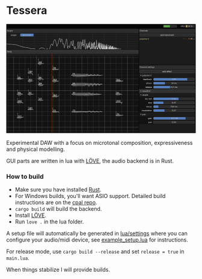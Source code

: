 # Tessera

<img src="screenshot.png" alt="syntax" style="width:763px;"/>

Experimental DAW with a focus on microtonal composition, expressiveness and physical modelling.

GUI parts are written in lua with [LÖVE](https://love2d.org/), the audio backend is in Rust.

### How to build
* Make sure you have installed [Rust](https://www.rust-lang.org/tools/install).
* For Windows builds, you'll want ASIO support. Detailed build instructions are on the [cpal repo](https://github.com/RustAudio/cpal#asio-on-windows).
* `cargo build` will build the backend.
* Install [LÖVE](https://love2d.org/).
* Run `love .` in the lua folder.

A setup file will automatically be generated in [lua/settings](lua/settings) where you can configure your audio/midi device, see [example_setup.lua](lua/settings/example_setup.lua) for instructions.

For release mode, use `cargo build --release` and set `release = true` in `main.lua`.

When things stabilize I will provide builds.
